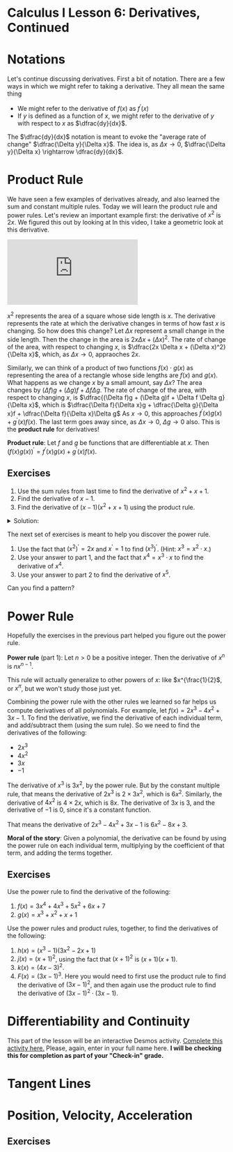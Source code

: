# Calculus I Lesson 6: Derivatives, Continued

# Notations

Let's continue discussing derivatives. First a bit of notation. There are a few ways in which we might refer to taking a derivative. They all mean the same thing

* We might refer to the derivative of $f(x)$ as $f^\prime(x)$
* If $y$ is defined as a function of $x$, we might refer to the derivative of $y$ with respect to $x$ as $\dfrac{dy}{dx}$.

The $\dfrac{dy}{dx}$ notation is meant to evoke the "average rate of change" $\dfrac{\Delta y}{\Delta x}$. The idea is, as $\Delta x \rightarrow 0$, $\dfrac{\Delta y}{\Delta x} \rightarrow \dfrac{dy}{dx}$.

# Product Rule

We have seen a few examples of derivatives already, and also learned the sum and constant multiple rules. Today we will learn the product rule and power rules. Let's review an important example first: the derivative of $x^2$ is $2x$. We figured this out by looking at  In this video, I take a geometric look at this derivative.

<div class="youtube-container">
<iframe src="https://www.youtube.com/embed/K6-AIFxqb-A" frameborder="0" allow="accelerometer; autoplay; clipboard-write; encrypted-media; gyroscope; picture-in-picture" allowfullscreen></iframe>
</div>

$x^2$ represents the area of a square whose side length is $x$. The derivative represents the rate at which the derivative changes in terms of how fast $x$ is changing. So how does this change? Let $\Delta x$ represent a small change in the side length. Then the change in the area is $2x\Delta x + (\Delta x)^2$. The rate of change of the area, with respect to changing $x$, is $\dfrac{2x \Delta x + (\Delta x)^2}{\Delta x}$, which, as $\Delta x \rightarrow 0$, appraoches $2x$.

Similarly, we can think of a product of two functions $f(x) \cdot g(x)$ as representing the area of a rectangle whose side lengths are $f(x)$ and $g(x)$. What happens as we change $x$ by a small amount, say $\Delta x$? The area changes by $(\Delta f)g + (\Delta g)f + \Delta f \Delta g$. The rate of change of the area, with respect to changing $x$, is $\dfrac{(\Delta f)g + (\Delta g)f + \Delta f \Delta g}{\Delta x}$, which is $\dfrac{\Delta f}{\Delta x}g + \dfrac{\Delta g}{\Delta x}f + \dfrac{\Delta f}{\Delta x}\Delta g$ As $x \rightarrow 0$, this approaches $f^\prime(x)g(x) + g^\prime(x)f(x)$. The last term goes away since, as $\Delta x \rightarrow 0$, $\Delta g \rightarrow 0$ also. This is the **product rule** for derivatives!

**Product rule**: Let $f$ and $g$ be functions that are differentiable at $x$. Then $(f(x)g(x))^\prime = f^\prime(x)g(x) + g^\prime(x) f(x)$.

## Exercises

1. Use the sum rules from last time to find the derivative of $x^2 + x + 1$.
2. Find the derivative of $x - 1$.
3. Find the derivative of $(x-1)(x^2 + x + 1)$ using the product rule.

<details>
    <summary>Solution:</summary>
    <ol>
        <li>$2x + 1$</li>
        <li>1</li>
        <li>Using the product rule: $1(x^2 + x + 1) + (x-1)(2x + 1)$. This simplifies to $x^2 + x + 1 + 2x^2 + x - 2x - 1$, which is $3x^2$</li>
    </ol>
</details>

The next set of exercises is meant to help you discover the power rule.

1. Use the fact that $(x^2)^\prime = 2x$ and $x^\prime = 1$ to find $(x^3)^\prime$. (Hint: $x^3 = x^2 \cdot x$.)
2. Use your answer to part 1, and the fact that $x^4 = x^3 \cdot x$ to find the derivative of $x^4$.
3. Use your answer to part 2 to find the derivative of $x^5$.

Can you find a pattern?

# Power Rule

Hopefully the exercises in the previous part helped you figure out the power rule.

**Power rule** (part 1): Let $n > 0$ be a positive integer. Then the derivative of $x^n$ is $nx^{n-1}$.

This rule will actually generalize to other powers of $x$: like $x^{\frac{1}{2}$, or $x^\pi$, but we won't study those just yet.

Combining the power rule with the other rules we learned so far helps us compute derivatives of all polynomials. For example, let $f(x) = 2x^3 - 4x^2 + 3x - 1$. To find the derivative, we find the derivative of each individual term, and add/subtract them (using the sum rule). So we need to find the derivatives of the following:

* $2x^3$
* $4x^2$
* $3x$
* $-1$

The derivative of $x^3$ is $3x^2$, by the power rule. But by the constant multiple rule, that means the derivative of $2x^3$ is $2 \times 3x^2$, which is $6x^2$. Similarly, the derivative of $4x^2$ is $4 \times 2x$, which is $8x$. The derivative of $3x$ is $3$, and the derivative of $-1$ is $0$, since it's a constant function.

That means the derivative of $2x^3 - 4x^2 + 3x - 1$ is $6x^2 - 8x + 3$.

**Moral of the story**: Given a polynomial, the derivative can be found by using the power rule on each individual term, multiplying by the coefficient of that term, and adding the terms together.

## Exercises

Use the power rule to find the derivative of the following:

1. $f(x) = 3x^4 + 4x^3 + 5x^2 + 6x + 7$
2. $g(x) = x^3 + x^2 + x + 1$

Use the power rules and product rules, together, to find the derivatives of the following:

1. $h(x) = (x^3 - 1)(3x^2 - 2x + 1)$
2. $j(x) = (x+1)^2$, using the fact that $(x+1)^2$ is $(x+1)(x+1)$.
3. $k(x) = (4x - 3)^2$.
4. $F(x) = (3x - 1)^3$. Here you would need to first use the product rule to find the derivative of $(3x - 1)^2$, and then again use the product rule to find the derivative of $(3x - 1)^2 \cdot (3x - 1)$.

# Differentiability and Continuity

This part of the lesson will be an interactive Desmos activity. [Complete this activity here.](https://student.desmos.com/join/7qd2dh) Please, again, enter in your full name here. **I will be checking this for completion as part of your "Check-in" grade.**

# Tangent Lines

# Position, Velocity, Acceleration

## Exercises
